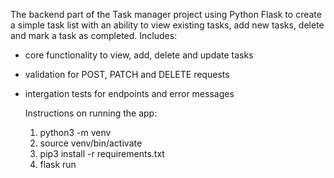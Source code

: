 The backend part of the Task manager project using Python Flask to create a simple task list with an ability to view existing tasks, add new tasks, delete and mark a task as completed. 
Includes:
- core functionality to view, add, delete and update tasks
- validation for POST, PATCH and DELETE requests
- intergation tests for endpoints and error messages

  Instructions on running the app:
  1. python3 -m venv
  2. source  venv/bin/activate
  3. pip3 install -r requirements.txt
  4. flask run
